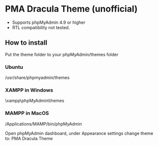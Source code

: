 # PMA Dracula Theme (unofficial)

- Supports phpMyAdmin 4.9 or higher
- RTL compatibility not tested.

## How to install

Put the theme folder to your phpMyAdmin/themes folder

### Ubuntu

/usr/share/phpmyadmin/themes

### XAMPP in Windows

\xampp\phpMyAdmin\themes

### MAMPP in MacOS

/Applications/MAMP/bin/phpMyAdmin

Open phpMyAdmin dashboard, under Appearance settings change theme to: PMA Dracula Theme
